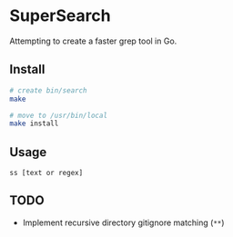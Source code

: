# SuperSearch

Attempting to create a faster grep tool in Go.

## Install
```bash
# create bin/search
make

# move to /usr/bin/local
make install
```

## Usage
```
ss [text or regex]
```

## TODO
- Implement recursive directory gitignore matching (`**`)
